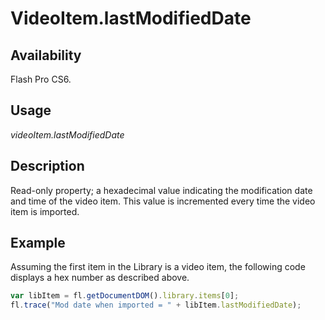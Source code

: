 # VideoItem.lastModifiedDate

## Availability

Flash Pro CS6.

## Usage

*videoItem.lastModifiedDate*

## Description

Read-only property; a hexadecimal value indicating the modification date and time of the video item. This value is incremented every time the video item is imported.

## Example

Assuming the first item in the Library is a video item, the following code displays a hex number as described above.

```javascript
var libItem = fl.getDocumentDOM().library.items[0];
fl.trace("Mod date when imported = " + libItem.lastModifiedDate);
```
